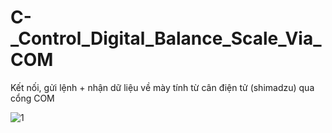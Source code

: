 # C-_Control_Digital_Balance_Scale_Via_COM
Kết nối, gửi lệnh + nhận dữ liệu về mày tính từ cân điện tử (shimadzu) qua cổng COM


![1](https://github.com/sanguyeenx96/C-_Control_Digital_Balance_Scale_Via_COM/assets/103011257/18d69b2f-522d-4fe4-ac2b-e924ef6cce30)
